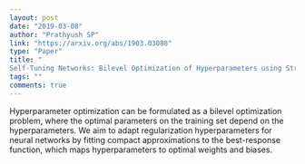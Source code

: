 ```yaml
---
layout: post
date: "2019-03-08"
author: "Prathyush SP"
link: "https://arxiv.org/abs/1903.03088"
type: "Paper"
title: "
Self-Tuning Networks: Bilevel Optimization of Hyperparameters using Structured Best-Response Functions"
tags: ""
comments: true
---
```

Hyperparameter optimization can be formulated as a bilevel optimization problem, where the optimal parameters on the training set depend on the hyperparameters. We aim to adapt regularization hyperparameters for neural networks by fitting compact approximations to the best-response function, which maps hyperparameters to optimal weights and biases.
